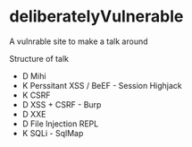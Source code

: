 # deliberatelyVulnerable
A vulnrable site to make a talk around

Structure of talk

* D Mihi
* K Perssitant XSS / BeEF - Session Highjack
* K CSRF
* D XSS + CSRF - Burp
* D XXE
* D File Injection REPL
* K SQLi - SqlMap
